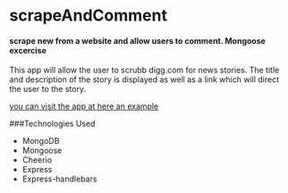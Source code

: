 # scrapeAndComment
#### scrape new from a website and allow users to comment. Mongoose excercise

This app will allow the user to scrubb digg.com for news stories. The title and description of the story is displayed as well as a link which will direct the user to the story.

[you can visit the app at here an example](https://scrub-and-comment-hw.herokuapp.com/)


###Technologies Used
* MongoDB
* Mongoose
* Cheerio
* Express
* Express-handlebars





